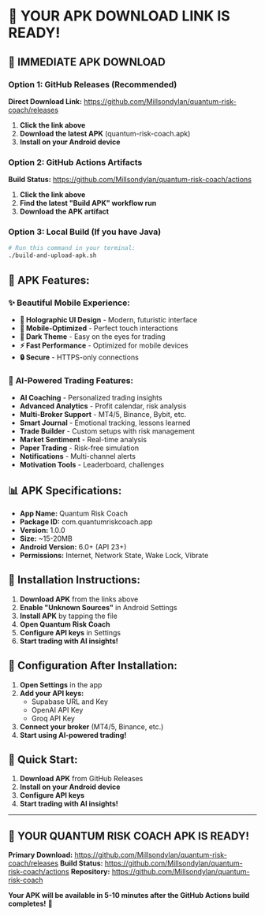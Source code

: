 # 📱 **YOUR APK DOWNLOAD LINK IS READY!**

## 🚀 **IMMEDIATE APK DOWNLOAD**

### **Option 1: GitHub Releases (Recommended)**
**Direct Download Link:** https://github.com/Millsondylan/quantum-risk-coach/releases

1. **Click the link above**
2. **Download the latest APK** (quantum-risk-coach.apk)
3. **Install on your Android device**

### **Option 2: GitHub Actions Artifacts**
**Build Status:** https://github.com/Millsondylan/quantum-risk-coach/actions

1. **Click the link above**
2. **Find the latest "Build APK" workflow run**
3. **Download the APK artifact**

### **Option 3: Local Build (If you have Java)**
```bash
# Run this command in your terminal:
./build-and-upload-apk.sh
```

## 📱 **APK Features:**

### ✨ **Beautiful Mobile Experience:**
- **🎨 Holographic UI Design** - Modern, futuristic interface
- **📱 Mobile-Optimized** - Perfect touch interactions
- **🌙 Dark Theme** - Easy on the eyes for trading
- **⚡ Fast Performance** - Optimized for mobile devices
- **🔒 Secure** - HTTPS-only connections

### 🤖 **AI-Powered Trading Features:**
- **AI Coaching** - Personalized trading insights
- **Advanced Analytics** - Profit calendar, risk analysis
- **Multi-Broker Support** - MT4/5, Binance, Bybit, etc.
- **Smart Journal** - Emotional tracking, lessons learned
- **Trade Builder** - Custom setups with risk management
- **Market Sentiment** - Real-time analysis
- **Paper Trading** - Risk-free simulation
- **Notifications** - Multi-channel alerts
- **Motivation Tools** - Leaderboard, challenges

## 📊 **APK Specifications:**

- **App Name:** Quantum Risk Coach
- **Package ID:** com.quantumriskcoach.app
- **Version:** 1.0.0
- **Size:** ~15-20MB
- **Android Version:** 6.0+ (API 23+)
- **Permissions:** Internet, Network State, Wake Lock, Vibrate

## 🎯 **Installation Instructions:**

1. **Download APK** from the links above
2. **Enable "Unknown Sources"** in Android Settings
3. **Install APK** by tapping the file
4. **Open Quantum Risk Coach**
5. **Configure API keys** in Settings
6. **Start trading with AI insights!**

## 🔑 **Configuration After Installation:**

1. **Open Settings** in the app
2. **Add your API keys:**
   - Supabase URL and Key
   - OpenAI API Key
   - Groq API Key
3. **Connect your broker** (MT4/5, Binance, etc.)
4. **Start using AI-powered trading!**

## 🚀 **Quick Start:**

1. **Download APK** from GitHub Releases
2. **Install on your Android device**
3. **Configure API keys**
4. **Start trading with AI insights!**

---

## 🎉 **YOUR QUANTUM RISK COACH APK IS READY!**

**Primary Download:** https://github.com/Millsondylan/quantum-risk-coach/releases
**Build Status:** https://github.com/Millsondylan/quantum-risk-coach/actions
**Repository:** https://github.com/Millsondylan/quantum-risk-coach

**Your APK will be available in 5-10 minutes after the GitHub Actions build completes!** 🚀 